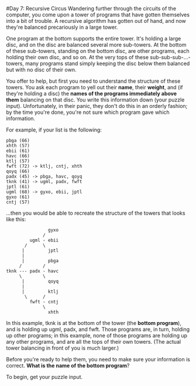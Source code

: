 #Day 7: Recursive Circus
Wandering further through the circuits of the computer, you come upon a tower of programs that have gotten 
themselves into a bit of trouble. A recursive algorithm has gotten out of hand, and now they're balanced 
precariously in a large tower.

One program at the bottom supports the entire tower. It's holding a large disc, and on the disc are balanced 
several more sub-towers. At the bottom of these sub-towers, standing on the bottom disc, are other programs, 
each holding their own disc, and so on. At the very tops of these sub-sub-sub-...-towers, many programs stand 
simply keeping the disc below them balanced but with no disc of their own.

You offer to help, but first you need to understand the structure of these towers. You ask each program to yell 
out their **name**, their **weight**, and (if they're holding a disc) the **names of the programs immediately 
above them** balancing on that disc. You write this information down (your puzzle input). Unfortunately, 
in their panic, they don't do this in an orderly fashion; by the time you're done, you're not sure which 
program gave which information.

For example, if your list is the following:
```
pbga (66)
xhth (57)
ebii (61)
havc (66)
ktlj (57)
fwft (72) -> ktlj, cntj, xhth
qoyq (66)
padx (45) -> pbga, havc, qoyq
tknk (41) -> ugml, padx, fwft
jptl (61)
ugml (68) -> gyxo, ebii, jptl
gyxo (61)
cntj (57)
```
...then you would be able to recreate the structure of the towers that looks like this:
```
                gyxo
              /     
         ugml - ebii
       /      \     
      |         jptl
      |        
      |         pbga
     /        /
tknk --- padx - havc
     \        \
      |         qoyq
      |             
      |         ktlj
       \      /     
         fwft - cntj
              \     
                xhth
```
In this example, tknk is at the bottom of the tower (the **bottom program**), and is holding up ugml, padx, and fwft. 
Those programs are, in turn, holding up other programs; in this example, none of those programs are holding up 
any other programs, and are all the tops of their own towers. (The actual tower balancing in front of you is much 
larger.)

Before you're ready to help them, you need to make sure your information is correct. **What is the name of the 
bottom program**?

To begin, get your puzzle input.